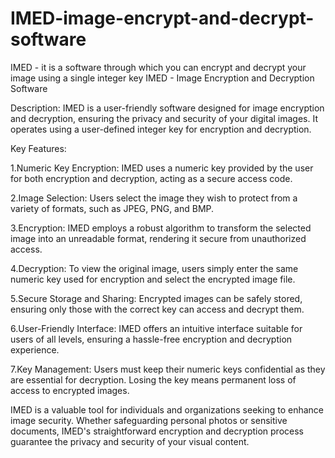 # IMED-image-encrypt-and-decrypt-software
IMED - it is a software through which you can encrypt and decrypt your image using a single integer key
IMED - Image Encryption and Decryption Software

Description:
IMED is a user-friendly software designed for image encryption and decryption, ensuring the privacy and security of your digital images. It operates using a user-defined integer key for encryption and decryption.

Key Features:

1.Numeric Key Encryption: IMED uses a numeric key provided by the user for both encryption and decryption, acting as a secure access code.

2.Image Selection: Users select the image they wish to protect from a variety of formats, such as JPEG, PNG, and BMP.

3.Encryption: IMED employs a robust algorithm to transform the selected image into an unreadable format, rendering it secure from unauthorized access.

4.Decryption: To view the original image, users simply enter the same numeric key used for encryption and select the encrypted image file.

5.Secure Storage and Sharing: Encrypted images can be safely stored, ensuring only those with the correct key can access and decrypt them.

6.User-Friendly Interface: IMED offers an intuitive interface suitable for users of all levels, ensuring a hassle-free encryption and decryption experience.

7.Key Management: Users must keep their numeric keys confidential as they are essential for decryption. Losing the key means permanent loss of access to encrypted images.

IMED is a valuable tool for individuals and organizations seeking to enhance image security. Whether safeguarding personal photos or sensitive documents, IMED's straightforward encryption and decryption process guarantee the privacy and security of your visual content.
